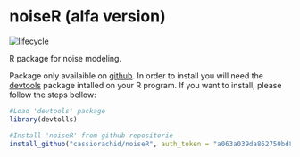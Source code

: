 # noiseR (alfa version)

[![lifecycle](https://img.shields.io/badge/lifecycle-experimental-orange.svg)](https://www.tidyverse.org/lifecycle/#stable)

R package for noise modeling.

Package only availaible on [github](http://github.com/). In order to install you will need the [devtools](https://cran.r-project.org/package=devtools) package intalled on your R program. If you want to install, please follow the steps bellow:

```r
#Load 'devtools' package
library(devtolls)

#Install 'noiseR' from github repositorie
install_github("cassiorachid/noiseR", auth_token = "a063a039da862750bd86512ccced45b531879791")
```
